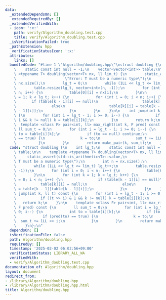 ```yaml
---
data:
  _extendedDependsOn: []
  _extendedRequiredBy: []
  _extendedVerifiedWith:
  - icon: ':x:'
    path: verify/Algorithm_doubling.test.cpp
    title: verify/Algorithm_doubling.test.cpp
  _isVerificationFailed: true
  _pathExtension: hpp
  _verificationStatusIcon: ':x:'
  attributes:
    links: []
  bundledCode: "#line 1 \"Algorithm/doubling.hpp\"\nstruct doubling {\n    int lg_t;\n\
    \    static const int null = -1;\n    vector<vector<int>> table;\n\n    template\
    \ <typename T> doubling(vector<T> nx, ll lim_t) {\n        static_assert(std::is_arithmetic<T>::value,\n\
    \                      \"Error: T must be a numeric type\");\n        int n =\
    \ nx.size();\n        lg_t = 0;\n        while (1LL << lg_t <= lim_t) lg_t++;\n\
    \        table.resize(lg_t, vector<int>(n, -1));\n        for (int i = 0; i <\
    \ n; i++) {\n            table[0][i] = nx[i];\n        }\n\n        for (int k\
    \ = 1; k < lg_t; k++) {\n            for (int i = 0; i < n; i++) {\n         \
    \       if (table[k - 1][i] == null)\n                    table[k][i] = null;\n\
    \                else\n                    table[k][i] = table[k - 1][table[k\
    \ - 1][i]];\n            }\n        }\n    }\n\n    int jump(int k, ll t) const\
    \ {\n        for (int i = lg_t - 1; i >= 0; i--) {\n            if ((t >> i) &\
    \ 1 && k != null) k = table[i][k];\n        }\n        return k;\n    }\n\n  \
    \  template <class F> pair<int, ll> max_right(int k, F pred) const {\n       \
    \ ll sum_t = 0;\n        for (int i = lg_t - 1; i >= 0; i--) {\n            int\
    \ to = table[i][k];\n            if (to == null) continue;\n            if (pred(to)\
    \ == true) {\n                k = to;\n                sum_t += 1LL << i;\n  \
    \          }\n        }\n        return make_pair(k, sum_t);\n    }\n};\n"
  code: "struct doubling {\n    int lg_t;\n    static const int null = -1;\n    vector<vector<int>>\
    \ table;\n\n    template <typename T> doubling(vector<T> nx, ll lim_t) {\n   \
    \     static_assert(std::is_arithmetic<T>::value,\n                      \"Error:\
    \ T must be a numeric type\");\n        int n = nx.size();\n        lg_t = 0;\n\
    \        while (1LL << lg_t <= lim_t) lg_t++;\n        table.resize(lg_t, vector<int>(n,\
    \ -1));\n        for (int i = 0; i < n; i++) {\n            table[0][i] = nx[i];\n\
    \        }\n\n        for (int k = 1; k < lg_t; k++) {\n            for (int i\
    \ = 0; i < n; i++) {\n                if (table[k - 1][i] == null)\n         \
    \           table[k][i] = null;\n                else\n                    table[k][i]\
    \ = table[k - 1][table[k - 1][i]];\n            }\n        }\n    }\n\n    int\
    \ jump(int k, ll t) const {\n        for (int i = lg_t - 1; i >= 0; i--) {\n \
    \           if ((t >> i) & 1 && k != null) k = table[i][k];\n        }\n     \
    \   return k;\n    }\n\n    template <class F> pair<int, ll> max_right(int k,\
    \ F pred) const {\n        ll sum_t = 0;\n        for (int i = lg_t - 1; i >=\
    \ 0; i--) {\n            int to = table[i][k];\n            if (to == null) continue;\n\
    \            if (pred(to) == true) {\n                k = to;\n              \
    \  sum_t += 1LL << i;\n            }\n        }\n        return make_pair(k, sum_t);\n\
    \    }\n};\n"
  dependsOn: []
  isVerificationFile: false
  path: Algorithm/doubling.hpp
  requiredBy: []
  timestamp: '2025-02-02 06:02:56+09:00'
  verificationStatus: LIBRARY_ALL_WA
  verifiedWith:
  - verify/Algorithm_doubling.test.cpp
documentation_of: Algorithm/doubling.hpp
layout: document
redirect_from:
- /library/Algorithm/doubling.hpp
- /library/Algorithm/doubling.hpp.html
title: Algorithm/doubling.hpp
---
```

